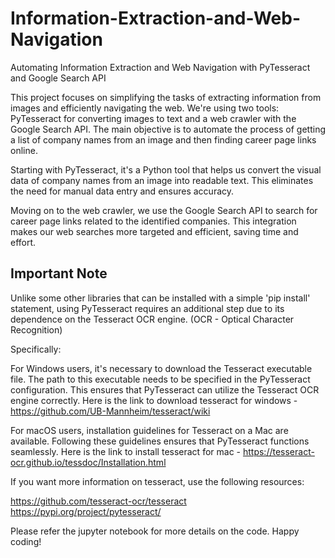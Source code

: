 # Information-Extraction-and-Web-Navigation
Automating Information Extraction and Web Navigation with PyTesseract and Google Search API

This project focuses on simplifying the tasks of extracting information from images and efficiently navigating the web. We're using two tools: PyTesseract for converting images to text and a web crawler with the Google Search API. The main objective is to automate the process of getting a list of company names from an image and then finding career page links online.

Starting with PyTesseract, it's a Python tool that helps us convert the visual data of company names from an image into readable text. This eliminates the need for manual data entry and ensures accuracy.

Moving on to the web crawler, we use the Google Search API to search for career page links related to the identified companies. This integration makes our web searches more targeted and efficient, saving time and effort.

## Important Note
Unlike some other libraries that can be installed with a simple 'pip install' statement, using PyTesseract requires an additional step due to its dependence on the Tesseract OCR engine. (OCR - Optical Character Recognition)

Specifically:

For Windows users, it's necessary to download the Tesseract executable file. The path to this executable needs to be specified in the PyTesseract configuration. This ensures that PyTesseract can utilize the Tesseract OCR engine correctly. Here is the link to download tesseract for windows - https://github.com/UB-Mannheim/tesseract/wiki


For macOS users, installation guidelines for Tesseract on a Mac are available. Following these guidelines ensures that PyTesseract functions seamlessly. Here is the link to install tesseract for mac - https://tesseract-ocr.github.io/tessdoc/Installation.html

If you want more information on tesseract, use the following resources:

https://github.com/tesseract-ocr/tesseract
https://pypi.org/project/pytesseract/

Please refer the jupyter notebook for more details on the code. Happy coding!
